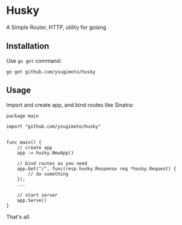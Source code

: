 Husky
=====

A Simple Router, HTTP, utility for golang

## Installation

Use `go get` command:

```
go get github.com/ysugimoto/husky
```

## Usage

Import and create app, and bind routes like Sinatra:

```
package main

import "github.com/ysugimoto/husky"


func main() {
    // create app
    app := husky.NewApp()

    // bind routes as you need
    app.Get("/", func(resp husky.Response req *husky.Request) {
        // do something
    });
    ...

    // start server
    app.Serve()
}
```

That's all.


